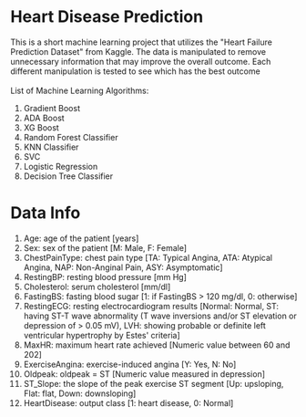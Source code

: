 # Heart Disease Prediction
This is a short machine learning project that utilizes the "Heart Failure Prediction Dataset" from Kaggle. 
The data is manipulated to remove unnecessary information that may improve the overall outcome.
Each different manipulation is tested to see which has the best outcome\
\
List of Machine Learning Algorithms:
1) Gradient Boost
2) ADA Boost
3) XG Boost
4) Random Forest Classifier
5) KNN Classifier
6) SVC
7) Logistic Regression
8) Decision Tree Classifier

# Data Info
1) Age: age of the patient [years]
2) Sex: sex of the patient [M: Male, F: Female]
3) ChestPainType: chest pain type [TA: Typical Angina, ATA: Atypical Angina, NAP: Non-Anginal Pain, ASY: Asymptomatic]
4) RestingBP: resting blood pressure [mm Hg]
5) Cholesterol: serum cholesterol [mm/dl]
6) FastingBS: fasting blood sugar [1: if FastingBS > 120 mg/dl, 0: otherwise]
7) RestingECG: resting electrocardiogram results [Normal: Normal, ST: having ST-T wave abnormality (T wave inversions and/or ST elevation or depression of > 0.05 mV), LVH: showing probable or definite left ventricular hypertrophy by Estes' criteria]
8) MaxHR: maximum heart rate achieved [Numeric value between 60 and 202]
9) ExerciseAngina: exercise-induced angina [Y: Yes, N: No]
10) Oldpeak: oldpeak = ST [Numeric value measured in depression]
11) ST_Slope: the slope of the peak exercise ST segment [Up: upsloping, Flat: flat, Down: downsloping]
12) HeartDisease: output class [1: heart disease, 0: Normal]



